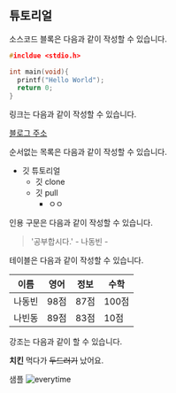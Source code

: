## 튜토리얼

소스코드 블록은 다음과 같이 작성할 수 있습니다.


```c
#incldue <stdio.h>

int main(void){
  printf("Hello World");
  return 0;
}


```

링크는 다음과 같이 작성할 수 있습니다.

[블로그 주소](https://blog.naver.com/grayduck)

순서없는 목록은 다음과 같이 작성할 수 있습니다.

* 깃 튜토리얼
  * 깃 clone
  * 깃 pull
    * ㅇㅇ
    
인용 구문은 다음과 같이 작성할 수 있습니다.

> '공부합시다.' - 나동빈 -

테이블은 다음과 같이 작성할 수 있습니다.

이름|영어|정보|수학
---|---|---|---|
나동빈|98점|87점|100점|
나빈동|89점|83점|10점|

강조는 다음과 같이 할 수 있습니다.

**치킨** 먹다가 ~~두드러기~~ 났어요.



샘플
![everytime](https://user-images.githubusercontent.com/18253602/51008980-780bef00-1591-11e9-9180-1b9365bf768c.png)

